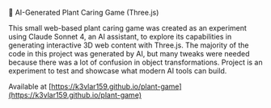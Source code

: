 🌱 AI-Generated Plant Caring Game (Three.js)

This small web-based plant caring game was created as an experiment using Claude Sonnet 4, an AI assistant, to explore its capabilities in generating interactive 3D web content with Three.js.
The majority of the code in this project was generated by AI, but many tweaks were needed because there was a lot of confusion in object transformations. Project is an experiment to test and showcase what modern AI tools can build.

Available at [https://k3vlar159.github.io/plant-game](https://k3vlar159.github.io/plant-game)

